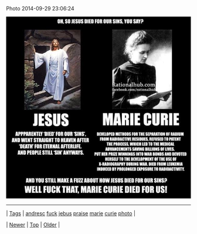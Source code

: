 <!--
title: Photo 2014-09-29 23
date: 2020-06-28T15:27:00.388Z
tags: andresc, fuck, jebus, praise, marie, curie, photo
-->


Photo 2014-09-29 23:06:24

![](98759589029-0.jpg)

<!--BOTTOM-POST-NAVIGATION-->
---

| [Tags](tags.md) | [andresc](tag-andresc.md) [fuck](tag-fuck.md) [jebus](tag-jebus.md) [praise](tag-praise.md) [marie](tag-marie.md) [curie](tag-curie.md) [photo](tag-photo.md) |

| [Newer](98759287324.md) | [Top](index.md) | [Older](98790880052.md) |